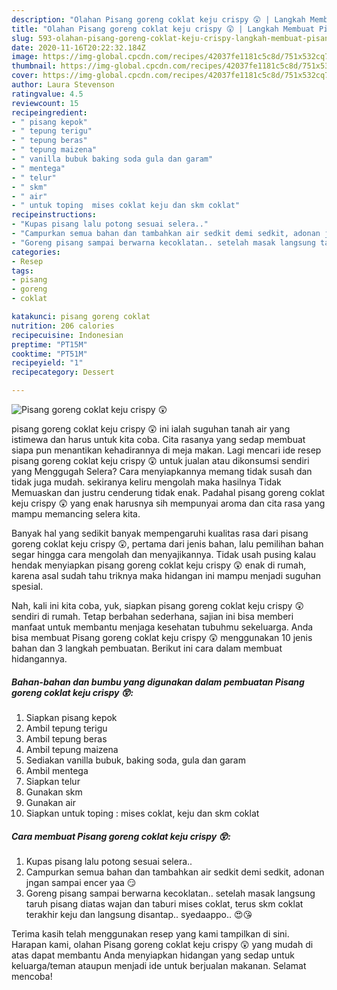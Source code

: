 ```yaml
---
description: "Olahan Pisang goreng coklat keju crispy 😲 | Langkah Membuat Pisang goreng coklat keju crispy 😲 Yang Sedap"
title: "Olahan Pisang goreng coklat keju crispy 😲 | Langkah Membuat Pisang goreng coklat keju crispy 😲 Yang Sedap"
slug: 593-olahan-pisang-goreng-coklat-keju-crispy-langkah-membuat-pisang-goreng-coklat-keju-crispy-yang-sedap
date: 2020-11-16T20:22:32.184Z
image: https://img-global.cpcdn.com/recipes/42037fe1181c5c8d/751x532cq70/pisang-goreng-coklat-keju-crispy-😲-foto-resep-utama.jpg
thumbnail: https://img-global.cpcdn.com/recipes/42037fe1181c5c8d/751x532cq70/pisang-goreng-coklat-keju-crispy-😲-foto-resep-utama.jpg
cover: https://img-global.cpcdn.com/recipes/42037fe1181c5c8d/751x532cq70/pisang-goreng-coklat-keju-crispy-😲-foto-resep-utama.jpg
author: Laura Stevenson
ratingvalue: 4.5
reviewcount: 15
recipeingredient:
- " pisang kepok"
- " tepung terigu"
- " tepung beras"
- " tepung maizena"
- " vanilla bubuk baking soda gula dan garam"
- " mentega"
- " telur"
- " skm"
- " air"
- " untuk toping  mises coklat keju dan skm coklat"
recipeinstructions:
- "Kupas pisang lalu potong sesuai selera.."
- "Campurkan semua bahan dan tambahkan air sedkit demi sedkit, adonan jngan sampai encer yaa 😏"
- "Goreng pisang sampai berwarna kecoklatan.. setelah masak langsung taruh pisang diatas wajan dan taburi mises coklat, terus skm coklat terakhir keju dan langsung disantap.. syedaappo.. 😍😘"
categories:
- Resep
tags:
- pisang
- goreng
- coklat

katakunci: pisang goreng coklat 
nutrition: 206 calories
recipecuisine: Indonesian
preptime: "PT15M"
cooktime: "PT51M"
recipeyield: "1"
recipecategory: Dessert

---
```



![Pisang goreng coklat keju crispy 😲](https://img-global.cpcdn.com/recipes/42037fe1181c5c8d/751x532cq70/pisang-goreng-coklat-keju-crispy-😲-foto-resep-utama.jpg)


pisang goreng coklat keju crispy 😲 ini ialah suguhan tanah air yang istimewa dan harus untuk kita coba. Cita rasanya yang sedap membuat siapa pun menantikan kehadirannya di meja makan.
Lagi mencari ide resep pisang goreng coklat keju crispy 😲 untuk jualan atau dikonsumsi sendiri yang Menggugah Selera? Cara menyiapkannya memang tidak susah dan tidak juga mudah. sekiranya keliru mengolah maka hasilnya Tidak Memuaskan dan justru cenderung tidak enak. Padahal pisang goreng coklat keju crispy 😲 yang enak harusnya sih mempunyai aroma dan cita rasa yang mampu memancing selera kita.



Banyak hal yang sedikit banyak mempengaruhi kualitas rasa dari pisang goreng coklat keju crispy 😲, pertama dari jenis bahan, lalu pemilihan bahan segar hingga cara mengolah dan menyajikannya. Tidak usah pusing kalau hendak menyiapkan pisang goreng coklat keju crispy 😲 enak di rumah, karena asal sudah tahu triknya maka hidangan ini mampu menjadi suguhan spesial.


Nah, kali ini kita coba, yuk, siapkan pisang goreng coklat keju crispy 😲 sendiri di rumah. Tetap berbahan sederhana, sajian ini bisa memberi manfaat untuk membantu menjaga kesehatan tubuhmu sekeluarga. Anda bisa membuat Pisang goreng coklat keju crispy 😲 menggunakan 10 jenis bahan dan 3 langkah pembuatan. Berikut ini cara dalam membuat hidangannya.

<!--inarticleads1-->

##### Bahan-bahan dan bumbu yang digunakan dalam pembuatan Pisang goreng coklat keju crispy 😲:

1. Siapkan  pisang kepok
1. Ambil  tepung terigu
1. Ambil  tepung beras
1. Ambil  tepung maizena
1. Sediakan  vanilla bubuk, baking soda, gula dan garam
1. Ambil  mentega
1. Siapkan  telur
1. Gunakan  skm
1. Gunakan  air
1. Siapkan  untuk toping : mises coklat, keju dan skm coklat




<!--inarticleads2-->

##### Cara membuat Pisang goreng coklat keju crispy 😲:

1. Kupas pisang lalu potong sesuai selera..
1. Campurkan semua bahan dan tambahkan air sedkit demi sedkit, adonan jngan sampai encer yaa 😏
1. Goreng pisang sampai berwarna kecoklatan.. setelah masak langsung taruh pisang diatas wajan dan taburi mises coklat, terus skm coklat terakhir keju dan langsung disantap.. syedaappo.. 😍😘




Terima kasih telah menggunakan resep yang kami tampilkan di sini. Harapan kami, olahan Pisang goreng coklat keju crispy 😲 yang mudah di atas dapat membantu Anda menyiapkan hidangan yang sedap untuk keluarga/teman ataupun menjadi ide untuk berjualan makanan. Selamat mencoba!
